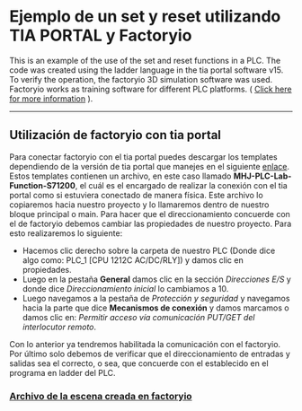 # Ejemplo de un set y reset utilizando TIA PORTAL y Factoryio

This is an example of the use of the set and reset functions in a PLC. The code was created using the ladder language in the tia portal software v15. To verify the operation, the factoryio 3D simulation software was used. Factoryio works as training software for different PLC platforms.  ( [Click here for more information](https://docs.factoryio.com/) ). 

---

## Utilización de factoryio con tia portal

Para conectar factoryio con el tia portal puedes descargar los templates dependiendo de la versión de tia portal que manejes en el siguiente [enlace](https://docs.factoryio.com/tutorials/siemens/setting-up-s7-plcsim-v13/#tia-portal-template-projects). Estos templates contienen un archivo, en este caso llamado __MHJ-PLC-Lab-Function-S71200__, el cuál es el encargado de realizar la conexión con el tia portal como si estuviera conectado de manera física. Este archivo lo copiaremos hacia nuestro proyecto y lo llamaremos dentro de nuestro bloque principal o main. Para hacer que el direccionamiento concuerde con el de factoryio debemos cambiar las propiedades de nuestro proyecto. Para esto realizaremos lo siguiente:

- Hacemos clic derecho sobre la carpeta de nuestro PLC (Donde dice algo como: PLC_1 [CPU 1212C AC/DC/RLY]) y damos clic en propiedades. 
- Luego en la pestaña __General__ damos clic en la sección *Direcciones* *E/S* y donde dice *Direccionamiento inicial* lo cambiamos a 10.
- Luego navegamos a la pestaña de *Protección y seguridad* y navegamos hacia la parte que dice __Mecanismos de conexión__ y damos marcamos o damos clic en: *Permitir acceso vía comunicación PUT/GET del interlocutor remoto*.

Con lo anterior ya tendremos habilitada la comunicación con el factoryio. Por último solo debemos de verificar que el direccionamiento de entradas y salidas sea el correcto, o sea, que concuerde con el establecido en el programa en ladder del PLC.

### [Archivo de la escena creada en factoryio](https://drive.google.com/file/d/1YXIbnCdtQzOsWUAxKyq5qBdlVM4UxTAd/view?usp=sharing)
